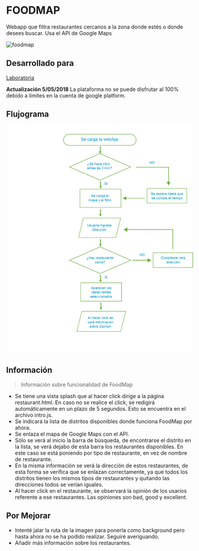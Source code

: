 # FOODMAP
Webapp que filtra restaurantes cercanos a la zona donde estés o donde desees buscar. Usa el API de Google Maps

![foodmap](https://user-images.githubusercontent.com/32310171/39665443-f5527e78-5059-11e8-889e-26e12d32568e.png)


## Desarrollado para
[Laboratoria](http://laboratoria.la)

**Actualización 5/05/2018**
La plataforma no se puede disfrutar al 100% debido a límites en la cuenta de google platform.

## Flujograma

![flujograma](docs/flujograma.png)

## Información
> Información sobre funcionalidad de FoodMap
- Se tiene una vista splash que al hacer click dirige a la página restaurant.html. En caso no se realice el click, se redigirá automáticamente en un plazo de 5 segundos. Esto se encuentra en el archivo intro.js.
- Se indicará la lista de distritos disponibles donde funciona FoodMap por ahora.
- Se enlaza el mapa de Google Maps con el API.
- Sólo se verá al inicio la barra de búsqueda, de encontrarse el distrito en la lista, se verá dejabo de esta barra los restaurantes disponibles. En este caso se está poniendo por tipo de restaurante, en vez de nombre de restaurante.
- En la misma información se verá la dirección de estos restaurantes, de esta forma se verifica que se enlazan correctamente, ya que todos los distritos tienen los mismos tipos de restaurantes y quitando las direcciones todos se verían iguales.
- Al hacer click en el restaurante, se observará la opinión de los usarios referente a ese restaurantes. Las opiniones son bad, good y excellent.

## Por Mejorar
- Intenté jalar la ruta de la imagen para ponerla como background pero hasta ahora no se ha podido realizar. Seguiré averiguando.
- Añadir más información sobre los restaurantes.
